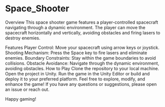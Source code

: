 # Space_Shooter
Overview
This space shooter game features a player-controlled spacecraft navigating through a dynamic environment. 
The player can move the spacecraft horizontally and vertically, avoiding obstacles and firing lasers to destroy enemies.

Features
Player Control: Move your spacecraft using arrow keys or joystick.
Shooting Mechanism: Press the Space key to fire lasers and eliminate enemies.
Boundary Constraints: Stay within the game boundaries to avoid collisions.
Obstacle Avoidance: Navigate through the dynamic environment, avoiding obstacles.
How to Play
Clone the repository to your local machine.
Open the project in Unity.
Run the game in the Unity Editor or build and deploy it to your preferred platform.
Feel free to explore, modify, and enhance the game! If you have any questions or suggestions, please open an issue or reach out.

Happy gaming!
